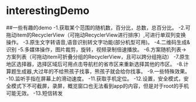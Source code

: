 # interestingDemo

##一些有趣的demo
-1.获取某个范围的随机数，百分比，总数，总百分比。
-2.可拖动item的RecyclerView（可拖动RecyclerView进行排序）,可进行单双列变换操作。
-3.原生文字转语音,语音识别转文字功能(部分机型可用)。
-4.二维码生成&识别
-5.多媒体操作，图片裁剪，旋转，视频录制倍速播放。
-6.方案随机列表->方案列表（可拖动item可折叠分组的RecyclerView，且可以跨分组拖动）
-7.原生地区选择器，选择区域后可用点击导航栏的省市区来重新选择其他的市区。
-8.计算题生成器,大过年的不给熊孩子找事，熊孩子就会给你找事。
-9.一些特殊效果。
-10.监听手指在屏幕上的滑动速度。
-11.获取手机定位。
-12.设置，安全模式，安全模式下不可截屏，录屏，概览窗口也无法看到app的内容，但是对于root的手机可能无效。
-13.短信转发
